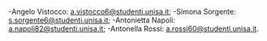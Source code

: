 

-Angelo Vistocco: a.vistocco6@studenti.unisa.it;
-Simona Sorgente: s.sorgente6@studenti.unisa.it;
-Antonietta Napoli: a.napoli82@studenti.unisa.it;
-Antonella Rossi: a.rossi60@studenti.unisa.it.
